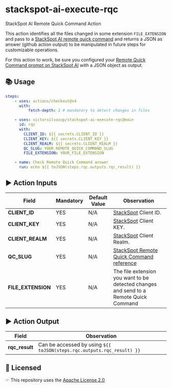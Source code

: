 # stackspot-ai-execute-rqc

StackSpot AI Remote Quick Command Action

This action identifies all the files changed in some extension `FILE_EXTENSION` and pass to a [StackSpot AI remote quick command](https://ai.stackspot.com/docs/pt-br/quick-commands/create-remote-qc) and returns a JSON as answer (github action output) to be manipulated in future steps for customizable operations.

For this action to work, be sure you configured your [Remote Quick Command prompt on StackSpot AI](https://ai.stackspot.com/docs/pt-br/quick-commands/create-remote-qc) with a JSON object as output.

## 📚 Usage

```yaml
steps:
    - uses: actions/checkout@v4
      with: 
          fetch-depth: 2 # mandatory to detect changes in files

    - uses: victorsilvazup/stackspot-ai-execute-rqc@main
      id: rqc
      with:
        CLIENT_ID: ${{ secrets.CLIENT_ID }}
        CLIENT_KEY: ${{ secrets.CLIENT_KEY }}
        CLIENT_REALM: ${{ secrets.CLIENT_REALM }}
        QC_SLUG: YOUR_REMOTE_QUICK_COMMAND_SLUG
        FILE_EXTENSION: YOUR_FILE_EXTENSION

    - name: Check Remote Quick Command answer
      run: echo ${{ toJSON(steps.rqc.outputs.rqc_result) }}
```

## ▶️ Action Inputs

Field | Mandatory | Default Value | Observation
------------ | ------------  | ------------- | -------------
**CLIENT_ID** | YES | N/A | [StackSpot](https://stackspot.com/en/settings/access-token) Client ID.
**CLIENT_KEY** | YES | N/A |[StackSpot](https://stackspot.com/en/settings/access-token) Client KEY.
**CLIENT_REALM** | YES | N/A |[StackSpot](https://stackspot.com/en/settings/access-token) Client Realm.
**QC_SLUG** | YES | N/A | [StackSpot Remote Quick Command reference](https://ai.stackspot.com/docs/pt-br/quick-commands/create-remote-qc)
**FILE_EXTENSION** | YES | N/A | The file extension you want to be detected changes and send to a Remote Quick Command

## ▶️ Action Output

Field | Observation
------------  | -------------
**rqc_result** | Can be accessed by using `${{ toJSON(steps.rqc.outputs.rqc_result) }}`

## 🏅 Licensed

☞ This repository uses the [Apache License 2.0](https://github.com/victorsilvazup/stackspot-ai-execute-rqc/blob/main/LICENSE)